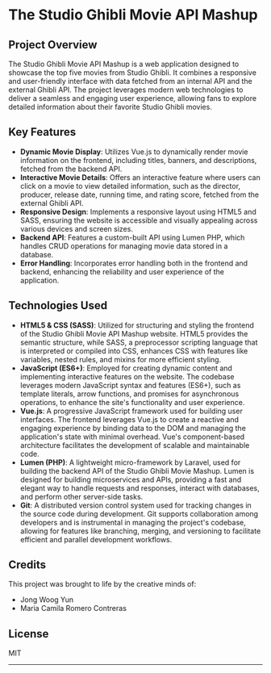 # The Studio Ghibli Movie API Mashup

## Project Overview

The Studio Ghibli Movie API Mashup is a web application designed to showcase the top five movies from Studio Ghibli. It combines a responsive and user-friendly interface with data fetched from an internal API and the external Ghibli API. The project leverages modern web technologies to deliver a seamless and engaging user experience, allowing fans to explore detailed information about their favorite Studio Ghibli movies.

## Key Features
- **Dynamic Movie Display**: Utilizes Vue.js to dynamically render movie information on the frontend, including titles, banners, and descriptions, fetched from the backend API.
- **Interactive Movie Details**: Offers an interactive feature where users can click on a movie to view detailed information, such as the director, producer, release date, running time, and rating score, fetched from the external Ghibli API.
- **Responsive Design**: Implements a responsive layout using HTML5 and SASS, ensuring the website is accessible and visually appealing across various devices and screen sizes.
- **Backend API**: Features a custom-built API using Lumen PHP, which handles CRUD operations for managing movie data stored in a database.
- **Error Handling**: Incorporates error handling both in the frontend and backend, enhancing the reliability and user experience of the application.

## Technologies Used

- **HTML5 & CSS (SASS)**: Utilized for structuring and styling the frontend of the Studio Ghibli Movie API Mashup website. HTML5 provides the semantic structure, while SASS, a preprocessor scripting language that is interpreted or compiled into CSS, enhances CSS with features like variables, nested rules, and mixins for more efficient styling.
- **JavaScript (ES6+)**: Employed for creating dynamic content and implementing interactive features on the website. The codebase leverages modern JavaScript syntax and features (ES6+), such as template literals, arrow functions, and promises for asynchronous operations, to enhance the site's functionality and user experience.
- **Vue.js**: A progressive JavaScript framework used for building user interfaces. The frontend leverages Vue.js to create a reactive and engaging experience by binding data to the DOM and managing the application's state with minimal overhead. Vue's component-based architecture facilitates the development of scalable and maintainable code.
- **Lumen (PHP)**: A lightweight micro-framework by Laravel, used for building the backend API of the Studio Ghibli Movie Mashup. Lumen is designed for building microservices and APIs, providing a fast and elegant way to handle requests and responses, interact with databases, and perform other server-side tasks.
- **Git**: A distributed version control system used for tracking changes in the source code during development. Git supports collaboration among developers and is instrumental in managing the project's codebase, allowing for features like branching, merging, and versioning to facilitate efficient and parallel development workflows.

## Credits

This project was brought to life by the creative minds of:

- Jong Woog Yun
- Maria Camila Romero Contreras

## License

MIT

---
